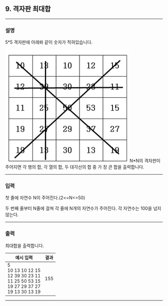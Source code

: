 ## 9. 격자판 최대합
*************************************************************************
### 설명
5*5 격자판에 아래롸 같이 숫자가 적혀있습니다.

![img.png](img.png)
N*N의 격자판이 주어지면 각 행의 합, 각 열의 합, 두 대각선의 합 중 가 장 큰 합을 출력합니다.

-------------------------------------------------------------------------
### 입력
첫 줄에 자연수 N이 주어진다.(2<=N<=50)

두 번째 줄부터 N줄에 걸쳐 각 줄에 N개의 자연수가 주어진다. 각 자연수는 100을 넘지 않는다.

-------------------------------------------------------------------------
### 출력
최대합을 출력합니다.

| 예시 입력                                                                              | 결과         |
|------------------------------------------------------------------------------------|------------|
| 5<br>10 13 10 12 15<br>12 39 30 23 11<br>11 25 50 53 15<br>19 27 29 37 27<br>19 13 30 13 19 | 155                                                                                   |

-------------------------------------------------------------------------
